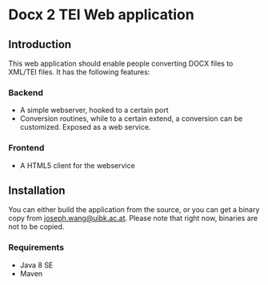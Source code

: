 # Docx 2 TEI Web application

## Introduction
This web application should enable people converting DOCX files to XML/TEI files. It has the following features:

### Backend
* A simple webserver, hooked to a certain port
* Conversion routines, while to a certain extend, a conversion can be customized. Exposed as a web service.

### Frontend
* A HTML5 client for the webservice

## Installation
You can either build the application from the source, or you can get a binary copy from joseph.wang@uibk.ac.at. Please note that right now, binaries are not to be copied.

### Requirements
* Java 8 SE
* Maven
